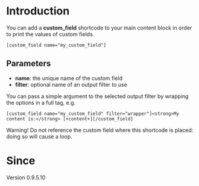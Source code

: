 # Introduction #

You can add a **custom\_field** shortcode to your main content block in order to print the values of custom fields.

```
[custom_field name="my_custom_field"]
```

## Parameters ##

  * **name**: the unique name of the custom field
  * **filter**: optional name of an output filter to use

You can pass a simple argument to the selected output filter by wrapping the options in a full tag, e.g.

```
[custom_field name="my_custom_field" filter="wrapper"]<strong>My content is:</strong> [+content+][/custom_field]
```


Warning!  Do not reference the custom field where this shortcode is placed: doing so will cause a loop.

# Since #

Version 0.9.5.10